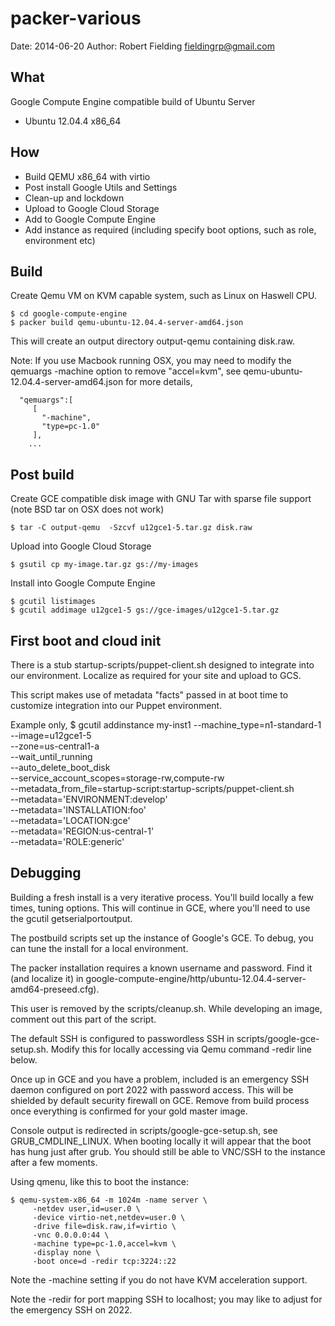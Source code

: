 packer-various
==============

Date: 2014-06-20
Author: Robert Fielding <fieldingrp@gmail.com>

What
----
Google Compute Engine compatible build of Ubuntu Server

 * Ubuntu 12.04.4 x86_64

How
---

 * Build QEMU x86_64 with virtio
 * Post install Google Utils and Settings
 * Clean-up and lockdown
 * Upload to Google Cloud Storage
 * Add to Google Compute Engine
 * Add instance as required (including specify boot options, such as role,
   environment etc)

Build
-----
Create Qemu VM on KVM capable system, such as Linux on Haswell CPU.

    $ cd google-compute-engine
    $ packer build qemu-ubuntu-12.04.4-server-amd64.json

This will create an output directory output-qemu containing disk.raw.

Note: If you use Macbook running OSX, you may need to modify the qemuargs
-machine option to remove "accel=kvm", see
qemu-ubuntu-12.04.4-server-amd64.json for more details,

      "qemuargs":[
         [
           "-machine",
           "type=pc-1.0"
         ],
        ...


Post build
----------
Create GCE compatible disk image with GNU Tar with sparse file support (note
BSD tar on OSX does not work)

    $ tar -C output-qemu  -Szcvf u12gce1-5.tar.gz disk.raw

Upload into Google Cloud Storage

    $ gsutil cp my-image.tar.gz gs://my-images

Install into Google Compute Engine

    $ gcutil listimages
    $ gcutil addimage u12gce1-5 gs://gce-images/u12gce1-5.tar.gz

First boot and cloud init
-------------------------
There is a stub startup-scripts/puppet-client.sh designed to integrate into our
environment. Localize as required for your site and upload to GCS.

This script makes use of metadata "facts" passed in at boot time to customize
integration into our Puppet environment.

Example only,
    $ gcutil addinstance my-inst1 --machine_type=n1-standard-1 \
        --image=u12gce1-5 \
        --zone=us-central1-a \
        --wait_until_running \
        --auto_delete_boot_disk \
        --service_account_scopes=storage-rw,compute-rw \
        --metadata_from_file=startup-script:startup-scripts/puppet-client.sh \
        --metadata='ENVIRONMENT:develop' \
        --metadata='INSTALLATION:foo' \
        --metadata='LOCATION:gce' \
        --metadata='REGION:us-central-1' \
        --metadata='ROLE:generic'

Debugging
---------
Building a fresh install is a very iterative process. You'll build locally a
few times, tuning options. This will continue in GCE, where you'll need to use
the gcutil getserialportoutput.

The postbuild scripts set up the instance of Google's GCE. To debug, you can
tune the install for a local environment.

The packer installation requires a known username and password. Find it (and
localize it) in google-compute-engine/http/ubuntu-12.04.4-server-amd64-preseed.cfg).

This user is removed by the scripts/cleanup.sh. While developing an image,
comment out this part of the script.

The default SSH is configured to passwordless SSH in scripts/google-gce-setup.sh.
Modify this for locally accessing via Qemu command -redir line below.

Once up in GCE and you have a problem, included is an emergency SSH daemon
configured on port 2022 with password access. This will be shielded by default
security firewall on GCE. Remove from build process once everything is
confirmed for your gold master image.

Console output is redirected in scripts/google-gce-setup.sh, see
GRUB_CMDLINE_LINUX. When booting locally it will appear that the boot has hung
just after grub. You should still be able to VNC/SSH to the instance after a
few moments.

Using qmenu, like this to boot the instance:

    $ qemu-system-x86_64 -m 1024m -name server \
         -netdev user,id=user.0 \
         -device virtio-net,netdev=user.0 \
         -drive file=disk.raw,if=virtio \
         -vnc 0.0.0.0:44 \
         -machine type=pc-1.0,accel=kvm \
         -display none \
         -boot once=d -redir tcp:3224::22

Note the -machine setting if you do not have KVM acceleration support.

Note the -redir for port mapping SSH to localhost; you may like to adjust for
the emergency SSH on 2022.


